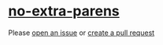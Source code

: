 [no-extra-parens](https://eslint.org/docs/rules/no-extra-parens)
================================================================
Please [open an issue](https://github.com/professional-js/eslint-config/issues/new)
or [create a pull request](https://github.com/professional-js/eslint-config/edit/main/src/rules-configurations/eslint/no-extra-parens.md)
